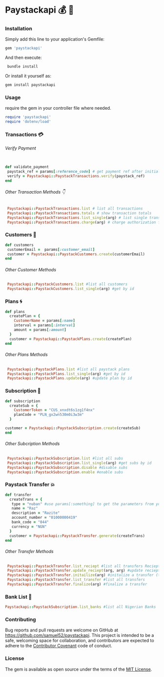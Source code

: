 # Paystackapi :moneybag: :money_with_wings:
### Installation

Simply add this line to your application's Gemfile:

```ruby
gem 'paystackapi'
```

And then execute:
```ruby
 bundle install
```

Or install it yourself as:
```ruby
gem install paystackapi
```

### Usage

require the gem in your controller file where needed.

```ruby
require 'paystackapi'
require 'dotenv/load'
```

###  Transactions :credit_card:

###### Verify Payment 

```ruby

def validate_payment
 paystack_ref = params[:reference_code] # get payment ref after initializing payment from the frontend
 verify = Paystackapi::PaystackTransactions.verify(paystack_ref)
end
```
###### Other Transaction Methods :point_down:

```ruby
 Paystackapi::PaystackTransactions.list # list all transactions
 Paystackapi::PaystackTransactions.totals # show transaction totals
 Paystackapi::PaystackTransactions.list_single(arg) # list single transaction
 Paystackapi::PaystackTransactions.charge(arg) # charge authorization from card
```
### Customers :two_men_holding_hands:

```ruby
def customers
 customerEmail =  params[:customer_email]
 customer = Paystackapi::PaystackCustomers.create(customerEmail)
end
```
###### Other Customer Methods

```ruby
 Paystackapi::PaystackCustomers.list #list all customers
 Paystackapi::PaystackCustomers.list_single(arg) #get by id
```
### Plans :cyclone:

```ruby
def plans
  createPlan = {
	CustomerName = params[:name]
	interval = params[:interval]
	amount = params[:amount]
  }
  customer = Paystackapi::PaystackPlans.create(createPlan)
end
```
###### Other Plans Methods

```ruby
 Paystackapi::PaystackPlans.list #list all paystack plans
 Paystackapi::PaystackPlans.list_single(arg) #get by id
 Paystackapi::PaystackPlans.update(arg) #update plan by id
 ```
### Subscription :electric_plug:
```ruby
def subscription
  createSub = {
	CustomerToken = "CUS_xnxdt6s1zg1f4nx"
	planCode = "PLN_gx2wn530m0i3w3m"
  }

customer = Paystackapi::PaystackSubscription.create(createSub)
end
```
###### Other Subcription Methods

```ruby
 Paystackapi::PaystackSubscription.list #list all subs
 Paystackapi::PaystackSubscription.list_single(arg) #get subs by id
 Paystackapi::PaystackSubscription.disable #disable subs
 Paystackapi::PaystackSubscription.enable #enable subs
 ```
### Paystack Transfer :boom:
```ruby
def transfer
  createTrans = {
   type = "nuban" #use params[:something] to get the parameters from your endpoint
   name = "Raz"
   description = "Razite"
   account_number = "01000000419"
   bank_code = "044"
   currency = "NGN"
  }
  customer = Paystackapi::PaystackTransfer.generate(createTrans)
end
```
###### Other Transfer Methods

```ruby
 Paystackapi::PaystackTransfer.list_reciept #list all transfers Reciept
 Paystackapi::PaystackTransfer.update_reciept(arg, arg) #update reciept 
 Paystackapi::PaystackTransfer.initailize(arg) #initalize a transfer (triggers an otp here)
 Paystackapi::PaystackTransfer.list_transfer #list all transfers
 Paystackapi::PaystackTransfer.finalize(arg) #finalize a transfer

 ```
### Bank List :bank:
```ruby
Paystackapi::PaystackSubscription.list_banks #list all Nigerian Banks
```

### Contributing

Bug reports and pull requests are welcome on GitHub at https://github.com/samuel52/paystackapi. This project is intended to be a safe, welcoming space for collaboration, and contributors are expected to adhere to the [Contributor Covenant](http://contributor-covenant.org) code of conduct.

### License

The gem is available as open source under the terms of the [MIT License](https://opensource.org/licenses/MIT).


